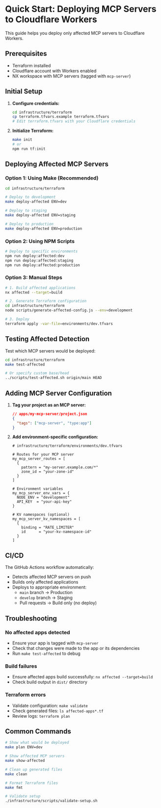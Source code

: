 # Quick Start: Deploying MCP Servers to Cloudflare Workers

This guide helps you deploy only affected MCP servers to Cloudflare Workers.

## Prerequisites

- Terraform installed
- Cloudflare account with Workers enabled
- NX workspace with MCP servers (tagged with `mcp-server`)

## Initial Setup

1. **Configure credentials:**
   ```bash
   cd infrastructure/terraform
   cp terraform.tfvars.example terraform.tfvars
   # Edit terraform.tfvars with your Cloudflare credentials
   ```

2. **Initialize Terraform:**
   ```bash
   make init
   # or
   npm run tf:init
   ```

## Deploying Affected MCP Servers

### Option 1: Using Make (Recommended)

```bash
cd infrastructure/terraform

# Deploy to development
make deploy-affected ENV=dev

# Deploy to staging  
make deploy-affected ENV=staging

# Deploy to production
make deploy-affected ENV=production
```

### Option 2: Using NPM Scripts

```bash
# Deploy to specific environments
npm run deploy:affected:dev
npm run deploy:affected:staging
npm run deploy:affected:production
```

### Option 3: Manual Steps

```bash
# 1. Build affected applications
nx affected --target=build

# 2. Generate Terraform configuration
cd infrastructure/terraform
node scripts/generate-affected-config.js --env=development

# 3. Deploy
terraform apply -var-file=environments/dev.tfvars
```

## Testing Affected Detection

Test which MCP servers would be deployed:

```bash
cd infrastructure/terraform
make test-affected

# Or specify custom base/head
../scripts/test-affected.sh origin/main HEAD
```

## Adding MCP Server Configuration

1. **Tag your project as an MCP server:**
   ```json
   // apps/my-mcp-server/project.json
   {
     "tags": ["mcp-server", "type:app"]
   }
   ```

2. **Add environment-specific configuration:**
   ```hcl
   # infrastructure/terraform/environments/dev.tfvars
   
   # Routes for your MCP server
   my_mcp_server_routes = [
     {
       pattern = "my-server.example.com/*"
       zone_id = "your-zone-id"
     }
   ]
   
   # Environment variables
   my_mcp_server_env_vars = {
     NODE_ENV = "development"
     API_KEY  = "your-api-key"
   }
   
   # KV namespaces (optional)
   my_mcp_server_kv_namespaces = [
     {
       binding = "RATE_LIMITER"
       id      = "your-kv-namespace-id"
     }
   ]
   ```

## CI/CD

The GitHub Actions workflow automatically:
- Detects affected MCP servers on push
- Builds only affected applications
- Deploys to appropriate environment:
  - `main` branch → Production
  - `develop` branch → Staging
  - Pull requests → Build only (no deploy)

## Troubleshooting

### No affected apps detected
- Ensure your app is tagged with `mcp-server`
- Check that changes were made to the app or its dependencies
- Run `make test-affected` to debug

### Build failures
- Ensure affected apps build successfully: `nx affected --target=build`
- Check build output in `dist/` directory

### Terraform errors
- Validate configuration: `make validate`
- Check generated files: `ls affected-apps*.tf`
- Review logs: `terraform plan`

## Common Commands

```bash
# Show what would be deployed
make plan ENV=dev

# Show affected MCP servers
make show-affected

# Clean up generated files
make clean

# Format Terraform files
make fmt

# Validate setup
./infrastructure/scripts/validate-setup.sh
``` 